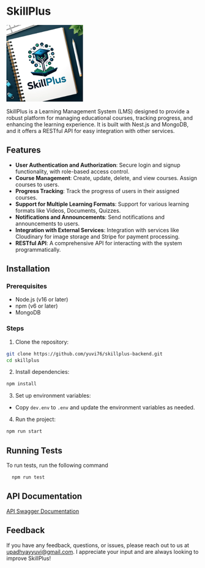 # SkillPlus

<img src="Logo.png" alt="Logo" width="200" height="200"/>

SkillPlus is a Learning Management System (LMS) designed to provide a robust platform for managing educational courses, tracking progress, and enhancing the learning experience. It is built with Nest.js and MongoDB, and it offers a RESTful API for easy integration with other services.

## Features 

- **User Authentication and Authorization**: Secure login and signup functionality, with role-based access control.
- **Course Management**: Create, update, delete, and view courses. Assign courses to users.
- **Progress Tracking**: Track the progress of users in their assigned courses.
- **Support for Multiple Learning Formats**: Support for various learning formats like Videos, Documents, Quizzes.
- **Notifications and Announcements**: Send notifications and announcements to users.
- **Integration with External Services**: Integration with services like Cloudinary for image storage and Stripe for payment processing.
- **RESTful API**: A comprehensive API for interacting with the system programmatically.

## Installation

### Prerequisites

- Node.js (v16 or later)
- npm (v6 or later)
- MongoDB

### Steps

1. Clone the repository:
  ```sh
  git clone https://github.com/yuvi76/skillplus-backend.git
  cd skillplus
  ```

2. Install dependencies:
  ```sh
  npm install
  ```

3. Set up environment variables:
  - Copy `dev.env` to `.env` and update the environment variables as needed.

4. Run the project:
  ```sh
  npm run start
  ```

## Running Tests

To run tests, run the following command

```bash
  npm run test
```


## API Documentation

[API Swagger Documentation](https://skillplus-backend.vercel.app/api)


## Feedback

If you have any feedback, questions, or issues, please reach out to us at upadhyayyuvi@gmail.com. I appreciate your input and are always looking to improve SkillPlus!